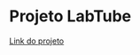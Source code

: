 <h1>Projeto LabTube</h1>

<a href = "https://billowy-drawer.surge.sh/" target="_blank" >Link do projeto</a>
